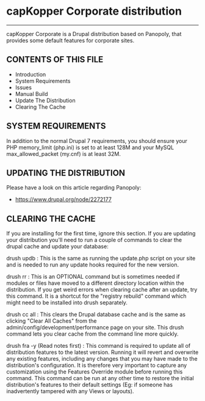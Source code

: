 # capKopper Corporate distribution
-------------------------------------

capKopper Corporate is a Drupal distribution based on Panopoly, that provides
some default features for corporate sites.

## CONTENTS OF THIS FILE

 * Introduction
 * System Requirements
 * Issues
 * Manual Build
 * Update The Distribution
 * Clearing The Cache

## SYSTEM REQUIREMENTS

In addition to the normal Drupal 7 requirements, you should ensure your PHP
memory_limit (php.ini) is set to at least 128M and your MySQL
max_allowed_packet (my.cnf) is at least 32M.

## UPDATING THE DISTRIBUTION

Please have a look on this article regarding Panopoly:
 * https://www.drupal.org/node/2272177

## CLEARING THE CACHE

If you are installing for the first time, ignore this section. If you are
updating your distribution you'll need to run a couple of commands to clear
the drupal cache and update your database:

drush updb
:   This is the same as running the update.php script on your site and is
    needed to run any update hooks required for the new version.

drush rr
:   This is an OPTIONAL command but is sometimes needed if modules or files
    have moved to a different directory location within the distribution.
    If you get weird errors when clearing cache after an update, try this
    command.
    It is a shortcut for the "registry rebuild" command which might need to
    be installed into drush separately.

drush cc all
:   This clears the Drupal database cache and is the same as clicking "Clear
    All Caches" from the admin/config/development/performance page on your
    site. This drush command lets you clear cache from the command line more
    quickly.

drush fra -y (Read notes first)
:   This command is required to update all of distribution features to the
    latest version. Running it will revert and overwrite any existing
    features, including any changes that you may have made to the distribution's
    configuration. It is therefore very important to capture any customization
    using the Features Override module before running this command. This
    command can be run at any other time to restore the initial distribution's
    features to their default settings (Eg: if someone has inadvertently tampered
    with any Views or layouts).
